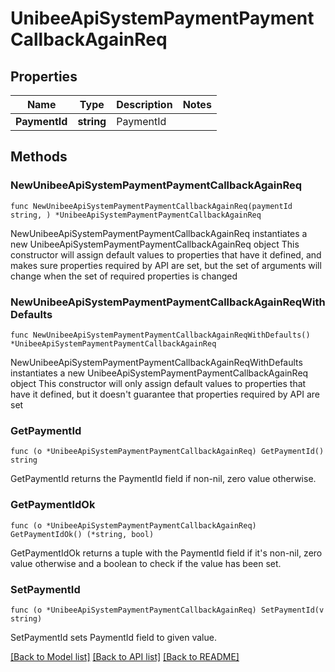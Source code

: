 # UnibeeApiSystemPaymentPaymentCallbackAgainReq

## Properties

Name | Type | Description | Notes
------------ | ------------- | ------------- | -------------
**PaymentId** | **string** | PaymentId | 

## Methods

### NewUnibeeApiSystemPaymentPaymentCallbackAgainReq

`func NewUnibeeApiSystemPaymentPaymentCallbackAgainReq(paymentId string, ) *UnibeeApiSystemPaymentPaymentCallbackAgainReq`

NewUnibeeApiSystemPaymentPaymentCallbackAgainReq instantiates a new UnibeeApiSystemPaymentPaymentCallbackAgainReq object
This constructor will assign default values to properties that have it defined,
and makes sure properties required by API are set, but the set of arguments
will change when the set of required properties is changed

### NewUnibeeApiSystemPaymentPaymentCallbackAgainReqWithDefaults

`func NewUnibeeApiSystemPaymentPaymentCallbackAgainReqWithDefaults() *UnibeeApiSystemPaymentPaymentCallbackAgainReq`

NewUnibeeApiSystemPaymentPaymentCallbackAgainReqWithDefaults instantiates a new UnibeeApiSystemPaymentPaymentCallbackAgainReq object
This constructor will only assign default values to properties that have it defined,
but it doesn't guarantee that properties required by API are set

### GetPaymentId

`func (o *UnibeeApiSystemPaymentPaymentCallbackAgainReq) GetPaymentId() string`

GetPaymentId returns the PaymentId field if non-nil, zero value otherwise.

### GetPaymentIdOk

`func (o *UnibeeApiSystemPaymentPaymentCallbackAgainReq) GetPaymentIdOk() (*string, bool)`

GetPaymentIdOk returns a tuple with the PaymentId field if it's non-nil, zero value otherwise
and a boolean to check if the value has been set.

### SetPaymentId

`func (o *UnibeeApiSystemPaymentPaymentCallbackAgainReq) SetPaymentId(v string)`

SetPaymentId sets PaymentId field to given value.



[[Back to Model list]](../README.md#documentation-for-models) [[Back to API list]](../README.md#documentation-for-api-endpoints) [[Back to README]](../README.md)


